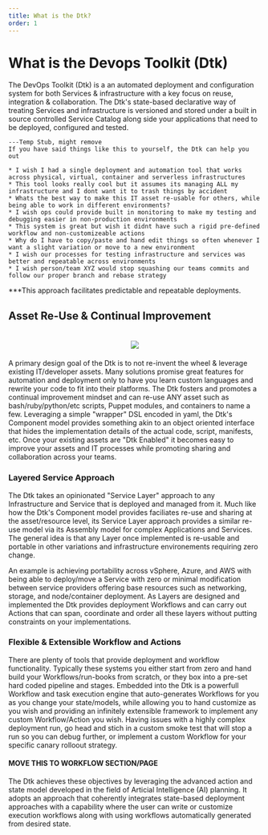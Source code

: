 ```yaml
---
title: What is the Dtk?
order: 1
---
```


# What is the Devops Toolkit (Dtk)

The DevOps Toolkit (Dtk) is a an automated deployment and configuration system for both Services & infrastructure with a key focus on reuse, integration & collaboration.  The Dtk's state-based declarative way of treating Services and infrastructure is versioned and stored under a built in source controlled Service Catalog along side your applications that need to be deployed, configured and tested.

    ---Temp Stub, might remove
    If you have said things like this to yourself, the Dtk can help you out

    * I wish I had a single deployment and automation tool that works across physical, virtual, container and serverless infrastructures 
    * This tool looks really cool but it assumes its managing ALL my infrastructure and I dont want it to trash things by accident
    * Whats the best way to make this IT asset re-usable for others, while being able to work in different environments?
    * I wish ops could provide built in monitoring to make my testing and debugging easier in non-production environments
    * This system is great but wish it didnt have such a rigid pre-defined workflow and non-customizeable actions 
    * Why do I have to copy/paste and hand edit things so often whenever I want a slight variation or move to a new environment
    * I wish our processes for testing infrastructure and services was better and repeatable across environments
    * I wish person/team XYZ would stop squashing our teams commits and follow our proper branch and rebase strategy


***This approach facilitates predictable and repeatable deployments.

## Asset Re-Use & Continual Improvement 

<div class="container" style="width:100%">
    <div class="row">
        <div class="col-md-3" style="text-align: center;">
            <img src="{{ site.url }}/assets/img/reuse-asset-icon-01.png" style="margin: 20px auto;"/>
        </div>
        <div class="col-md-9" style="vertical-align: middle;">
            A primary design goal of the Dtk is to not re-invent the wheel & leverage existing IT/developer assets.  Many solutions promise great features for automation and deployment only to have you learn custom languages and rewrite your code to fit into their platforms.  The Dtk fosters and promotes a continual improvement mindset and can re-use ANY asset such as bash/ruby/python/etc scripts, Puppet modules, and containers to name a few.  Leveraging a simple "wrapper" DSL encoded in yaml, the Dtk's Component model provides something akin to an object oriented interface that hides the implementation details of the actual code, script, manifests, etc.  Once your existing assets are "Dtk Enabled" it becomes easy to improve your assets and IT processes while promoting sharing and collaboration across your teams.
        </div>
    </div>
</div>

### Layered Service Approach

The Dtk takes an opinionated "Service Layer" approach to any Infrastructure and Service that is deployed and managed from it.  Much like how the Dtk's Component model provides faciliates re-use and sharing at the asset/resource level, its Service Layer approach provides a similar re-use model via its Assembly model for complex Applications and Services.  The general idea is that any Layer once implemented is re-usable and portable in other variations and infrastructure environements requiring zero change.  

An example is achieving portability across vSphere, Azure, and AWS with being able to deploy/move a Service with zero or minimal modification between service providers offering base resources such as networking, storage, and node/container deployment.  As Layers are designed and implemented the Dtk provides deployment Workflows and can carry out Actions that can span, coordinate and order all these layers without putting constraints on your implementations.

### Flexible & Extensible Workflow and Actions

There are plenty of tools that provide deployment and workflow functionality.  Typically these systems you either start from zero and hand build your Workflows/run-books from scratch, or they box into a pre-set hard coded pipeline and stages.  Embedded into the Dtk is a powerfull Workflow and task execution engine that auto-generates Workflows for you as you change your state/models, while allowing you to hand customize as you wish and providing an infinitely extensible framework to implement any custom Workflow/Action you wish.  Having issues with a highly complex deployment run, go head and stich in a custom smoke test that will stop a run so you can debug further, or implement a custom Workflow for your specific canary rolloout strategy.


#### MOVE THIS TO WORKFLOW SECTION/PAGE

The Dtk achieves these objectives by leveraging the advanced action and state model developed in the field of Articial Intelligence (AI) planning. It adopts an approach that coherently integrates state-based deployment approaches with a capability where the user can write or customize execution workflows along with using workflows automatically generated from desired state. 
